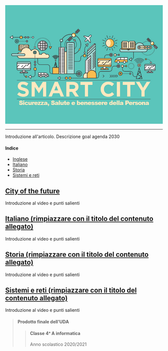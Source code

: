 <div align="center">
  <img src="images/smartCity.JPG" alt="Smart City">
</div>

---

Introduzione all'articolo. Descrizione goal agenda 2030

#### Indice

- [Inglese](#city-of-the-future)
- [Italiano](#titolo-della-sezione-di-italiano)
- [Storia](#titolo-della-sezione-di-storia)
- [Sistemi e reti](#titolo-della-sezione-di-sistemi)

## [City of the future](https://youtu.be/L054Xd97_rk)

Introduzione al video e punti salienti

## [Italiano (rimpiazzare con il titolo del contenuto allegato)](link-del-contenuto-di-italiano)

Introduzione al video e punti salienti

## [Storia (rimpiazzare con il titolo del contenuto allegato)](link-del-contenuto-di-storia)

Introduzione al video e punti salienti

## [Sistemi e reti (rimpiazzare con il titolo del contenuto allegato)](link-del-contenuto-di-sistemi)

Introduzione al video e punti salienti

> #### Prodotto finale dell'UDA <br>
>
> > #### Classe 4ᵃ A informatica <br>
> >
> > Anno scolastico 2020/2021
